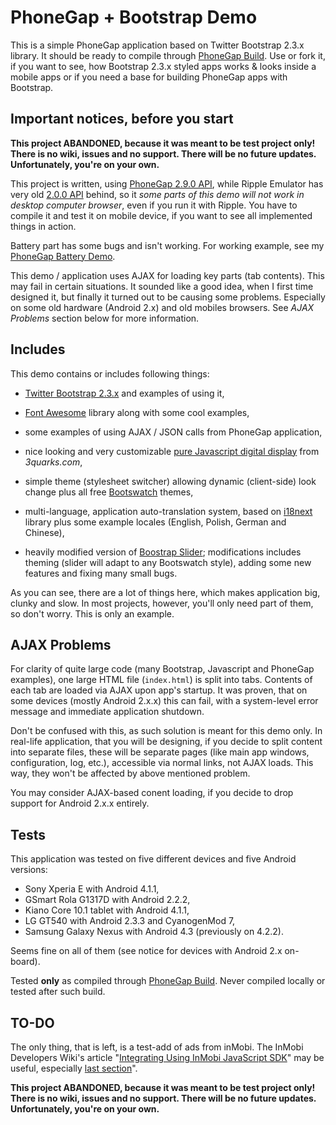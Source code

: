 # PhoneGap + Bootstrap Demo

This is a simple PhoneGap application based on Twitter Bootstrap 2.3.x library. It should be ready to compile through [PhoneGap Build](http://build.phonegap.com). Use or fork it, if you want to see, how Bootstrap 2.3.x styled apps works & looks inside a mobile apps or if you need a base for building PhoneGap apps with Bootstrap.

## Important notices, before you start

**This project ABANDONED, because it was meant to be test project only! There is no wiki, issues and no support. There will be no future updates. Unfortunately, you're on your own.**

This project is written, using [PhoneGap 2.9.0 API](http://docs.phonegap.com/en/2.9.0/index.html), while Ripple Emulator has very old [2.0.0 API](http://docs.phonegap.com/en/2.0.0/index.html) behind, so it _some parts of this demo will not work in desktop computer browser_, even if you run it with Ripple. You have to compile it and test it on mobile device, if you want to see all implemented things in action.

Battery part has some bugs and isn't working. For working example, see my [PhoneGap Battery Demo](https://github.com/trejder/phonegap-battery).

This demo / application uses AJAX for loading key parts (tab contents). This may fail in certain situations. It sounded like a good idea, when I first time designed it, but finally it turned out to be causing some problems. Especially on some old hardware (Android 2.x) and old mobiles browsers. See _AJAX Problems_ section below for more information.

## Includes

This demo contains or includes following things:

* [Twitter Bootstrap 2.3.x](http://getbootstrap.com/2.3.2/) and examples of using it,

* [Font Awesome](http://fortawesome.github.io/Font-Awesome/) library along with some cool examples,

* some examples of using AJAX / JSON calls from PhoneGap application,

* nice looking and very customizable [pure Javascript digital display](http://www.3quarks.com/en/SegmentDisplay/index.html) from _3quarks.com_,

* simple theme (stylesheet switcher) allowing dynamic (client-side) look change plus all free [Bootswatch](http://bootswatch.com/) themes,

* multi-language, application auto-translation system, based on [i18next](http://i18next.com/) library plus some example locales (English, Polish, German and Chinese),

* heavily modified version of [Boostrap Slider](http://www.eyecon.ro/bootstrap-slider/); modifications includes theming (slider will adapt to any Bootswatch style), adding some new features and fixing many small bugs.

As you can see, there are a lot of things here, which makes application big, clunky and slow. In most projects, however, you'll only need part of them, so don't worry. This is only an example.

## AJAX Problems

For clarity of quite large code (many Bootstrap, Javascript and PhoneGap examples), one large HTML file (`index.html`) is split into tabs. Contents of each tab are loaded via AJAX upon app's startup. It was proven, that on some devices (mostly Android 2.x.x) this can fail, with a system-level error message and immediate application shutdown.

Don't be confused with this, as such solution is meant for this demo only. In real-life application, that you will be designing, if you decide to split content into separate files, these will be separate pages (like main app windows, configuration, log, etc.), accessible via normal links, not AJAX loads. This way, they won't be affected by above mentioned problem.

You may consider AJAX-based conent loading, if you decide to drop support for Android 2.x.x entirely.

## Tests

This application was tested on five different devices and five Android versions:

- Sony Xperia E with Android 4.1.1,
- GSmart Rola G1317D with Android 2.2.2,
- Kiano Core 10.1 tablet with Android 4.1.1,
- LG GT540 with Android 2.3.3 and CyanogenMod 7,
- Samsung Galaxy Nexus with Android 4.3 (previously on 4.2.2).

Seems fine on all of them (see notice for devices with Android 2.x on-board).

Tested **only** as compiled through [PhoneGap Build](http://build.phonegap.com). Never compiled locally or tested after such build.

## TO-DO

The only thing, that is left, is a test-add of ads from inMobi. The InMobi Developers Wiki's article "[Integrating Using InMobi JavaScript SDK](http://developer.inmobi.com/wiki/index.php?title=Integrating_Using_JavaScript_Ad_Code)" may be useful, especially [last section](http://developer.inmobi.com/wiki/index.php?title=Integrating_Using_JavaScript_Ad_Code#Utilizing_Geolocation)".

**This project ABANDONED, because it was meant to be test project only! There is no wiki, issues and no support. There will be no future updates. Unfortunately, you're on your own.**

